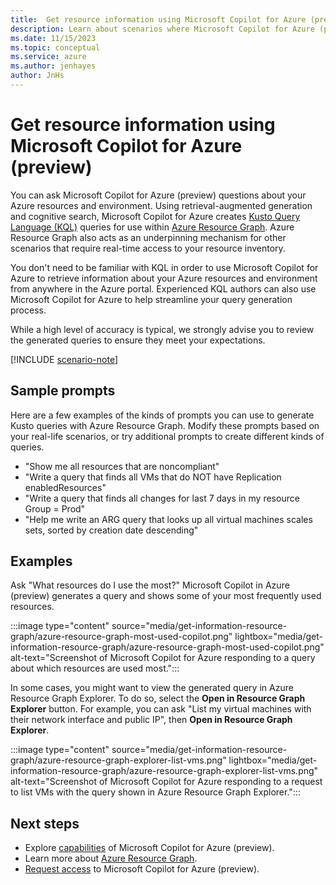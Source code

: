 ```yaml
---
title:  Get resource information using Microsoft Copilot for Azure (preview)
description: Learn about scenarios where Microsoft Copilot for Azure (preview) can help with Azure Resource Graph.
ms.date: 11/15/2023
ms.topic: conceptual
ms.service: azure
ms.author: jenhayes
author: JnHs
---
```


# Get resource information using Microsoft Copilot for Azure (preview)

You can ask Microsoft Copilot for Azure (preview) questions about your Azure resources and environment. Using retrieval-augmented generation and cognitive search, Microsoft Copilot for Azure creates [Kusto Query Language (KQL)](/azure/data-explorer/kusto/query/) queries for use within [Azure Resource Graph](/azure/governance/resource-graph/overview). Azure Resource Graph also acts as an underpinning mechanism for other scenarios that require real-time access to your resource inventory.

You don't need to be familiar with KQL in order to use Microsoft Copilot for Azure to retrieve information about your Azure resources and environment from anywhere in the Azure portal. Experienced KQL authors can also use Microsoft Copilot for Azure to help streamline your query generation process.

While a high level of accuracy is typical, we strongly advise you to review the generated queries to ensure they meet your expectations.

[!INCLUDE [scenario-note](includes/scenario-note.md)]

## Sample prompts

Here are a few examples of the kinds of prompts you can use to generate Kusto queries with Azure Resource Graph. Modify these prompts based on your real-life scenarios, or try additional prompts to create different kinds of queries.

- "Show me all resources that are noncompliant"
- "Write a query that finds all VMs that do NOT have Replication enabledResources"
- "Write a query that finds all changes for last 7 days in my resource Group = Prod"
- "Help me write an ARG query that looks up all virtual machines scales sets, sorted by creation date descending"

## Examples

Ask "What resources do I use the most?" Microsoft Copilot in Azure (preview) generates a query and shows some of your most frequently used resources.

:::image type="content" source="media/get-information-resource-graph/azure-resource-graph-most-used-copilot.png" lightbox="media/get-information-resource-graph/azure-resource-graph-most-used-copilot.png" alt-text="Screenshot of Microsoft Copilot for Azure responding to a query about which resources are used most.":::

In some cases, you might want to view the generated query in Azure Resource Graph Explorer. To do so, select the **Open in Resource Graph Explorer** button. For example, you can ask "List my virtual machines with their network interface and public IP", then **Open in Resource Graph Explorer**.

:::image type="content" source="media/get-information-resource-graph/azure-resource-graph-explorer-list-vms.png" lightbox="media/get-information-resource-graph/azure-resource-graph-explorer-list-vms.png"  alt-text="Screenshot of Microsoft Copilot for Azure responding to a request to list VMs with the query shown in Azure Resource Graph Explorer.":::

## Next steps

- Explore [capabilities](capabilities.md) of Microsoft Copilot for Azure (preview).
- Learn more about [Azure Resource Graph](/azure/governance/resource-graph/overview).
- [Request access](https://aka.ms/MSCopilotforAzurePreview) to Microsoft Copilot for Azure (preview).
